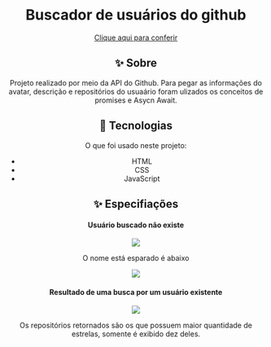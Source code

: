<div align="center">
  <h1 align="center"> Buscador de usuários do github</h1>
  <a href="https://kiq17.github.io/buscador-github/" target="_blank">Clique aqui para conferir</a>
<div>

## :sparkles: Sobre ##
Projeto realizado por meio da API do Github. Para pegar as informações do avatar, descrição e repositórios do usuaário foram ulizados os conceitos de promises e Asycn Await.

## :rocket: Tecnologias ##

O que foi usado neste projeto:

- HTML
- CSS
- JavaScript

## :sparkles: Especifiações ##

<h4>Usuário buscado não existe</h4>

<img src="https://github.com/kiq17/Buscador-github/blob/main/side/erroPerfil.PNG">

<p>O nome está esparado é abaixo</p>
<img src="https://github.com/kiq17/Buscador-github/blob/main/side/Frame%203.png">

<h4>Resultado de uma busca por um usuário existente</h4>

<img src="https://github.com/kiq17/Buscador-github/blob/main/side/perfilGit.PNG">

<p>Os repositórios retornados são os que possuem maior quantidade de estrelas, somente é exibido dez deles.</p>

